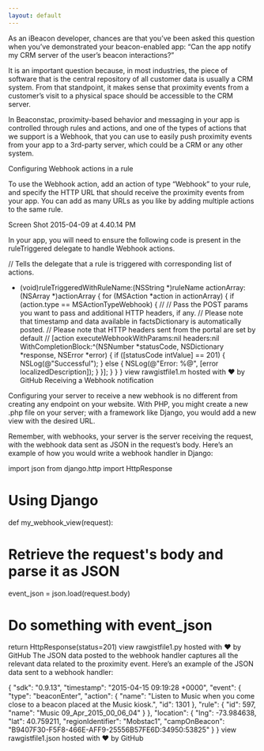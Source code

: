 ```yaml
---
layout: default
---
```


As an iBeacon developer, chances are that you’ve been asked this question when you’ve demonstrated your beacon-enabled app: “Can the app notify my CRM server of the user’s beacon interactions?”

It is an important question because, in most industries, the piece of software that is the central repository of all customer data is usually a CRM system. From that standpoint, it makes sense that proximity events from a customer’s visit to a physical space should be accessible to the CRM server.

In Beaconstac, proximity-based behavior and messaging in your app is controlled through rules and actions, and one of the types of actions that we support is a Webhook, that you can use to easily push proximity events from your app to a 3rd-party server, which could be a CRM or any other system.

Configuring Webhook actions in a rule

To use the Webhook action, add an action of type “Webhook” to your rule, and specify the HTTP URL that should receive the proximity events from your app. You can add as many URLs as you like by adding multiple actions to the same rule.

Screen Shot 2015-04-09 at 4.40.14 PM

In your app, you will need to ensure the following code is present in the ruleTriggered delegate to handle Webhook actions.

// Tells the delegate that a rule is triggered with corresponding list of actions. 
- (void)ruleTriggeredWithRuleName:(NSString *)ruleName actionArray:(NSArray *)actionArray
{
    for (MSAction *action in actionArray) {
        if (action.type == MSActionTypeWebhook) {
            //
            // Pass the POST params you want to pass and additional HTTP headers, if any.
            // Please note that timestamp and data available in factsDictionary is automatically posted.
            // Please note that HTTP headers sent from the portal are set by default
            //
            [action executeWebhookWithParams:nil headers:nil WithCompletionBlock:^(NSNumber *statusCode, NSDictionary *response, NSError *error) {
                if ([statusCode intValue] == 201) {
                    NSLog(@"Successful");
                } else {
                    NSLog(@"Error: %@", [error localizedDescription]);
                }
            }];
        }
    }
}
view rawgistfile1.m hosted with ❤ by GitHub
Receiving a Webhook notification

Configuring your server to receive a new webhook is no different from creating any endpoint on your website. With PHP, you might create a new .php file on your server; with a framework like Django, you would add a new view with the desired URL.

Remember, with webhooks, your server is the server receiving the request, with the webhook data sent as JSON in the request’s body. Here’s an example of how you would write a webhook handler in Django:

import json
from django.http import HttpResponse

# Using Django
def my_webhook_view(request):
  # Retrieve the request's body and parse it as JSON
  event_json = json.load(request.body)

  # Do something with event_json

  return HttpResponse(status=201)
view rawgistfile1.py hosted with ❤ by GitHub
The JSON data posted to the webhook handler captures all the relevant data related to the proximity event. Here’s an example of the JSON data sent to a webhook handler:

{
  "sdk": "0.9.13",
  "timestamp": "2015-04-15 09:19:28 +0000",
  "event": {
    "type": "beaconEnter",
    "action": {
      "name": "Listen to Music when you come close to a beacon placed at the Music kiosk.",
      "id": 1301
    },
    "rule": {
      "id": 597,
      "name": "Music 09_Apr_2015_00_06_04"
    }
  },
  "location": {
    "lng": -73.984638,
    "lat": 40.759211,
    "regionIdentifier": "Mobstac1",
    "campOnBeacon": "B9407F30-F5F8-466E-AFF9-25556B57FE6D:34950:53825"
  }
}
view rawgistfile1.json hosted with ❤ by GitHub
